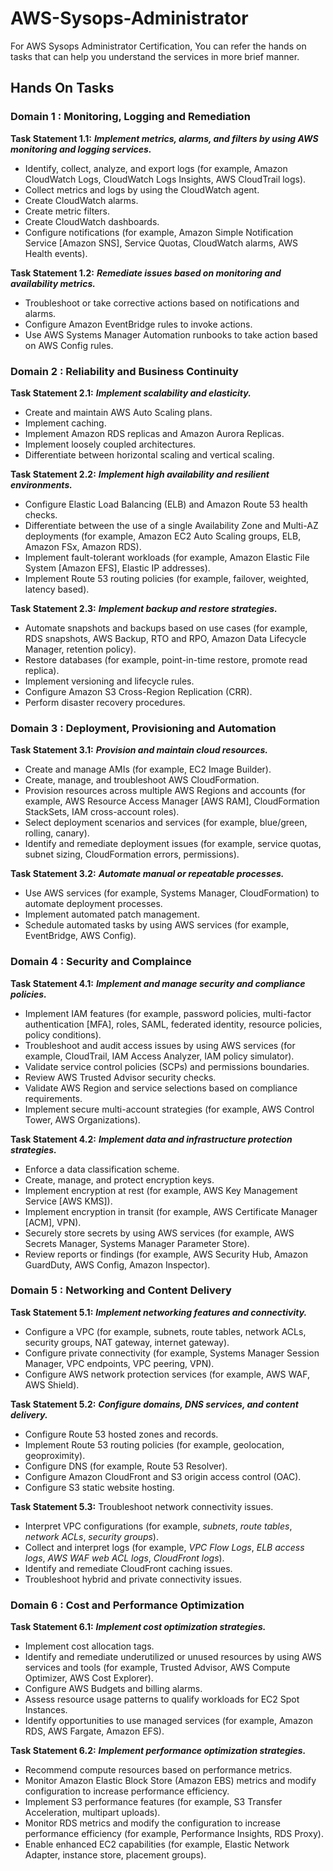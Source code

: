 # AWS-Sysops-Administrator
For AWS Sysops Administrator Certification, You can refer the hands on tasks that can help you understand the services in more brief manner.
## Hands On Tasks 
### Domain 1 : Monitoring, Logging and Remediation
**Task Statement 1.1:** ***Implement metrics, alarms, and filters by using AWS monitoring and logging services.*** 
- Identify, collect, analyze, and export logs (for example, Amazon CloudWatch Logs, CloudWatch Logs Insights, AWS CloudTrail logs).
- Collect metrics and logs by using the CloudWatch agent.
- Create CloudWatch alarms.
- Create metric filters. 
- Create CloudWatch dashboards.
- Configure notifications (for example, Amazon Simple Notification Service \[Amazon SNS], Service Quotas, CloudWatch alarms, AWS Health events). 

**Task Statement 1.2:** ***Remediate issues based on monitoring and availability metrics.***
- Troubleshoot or take corrective actions based on notifications and alarms.
- Configure Amazon EventBridge rules to invoke actions.
- Use AWS Systems Manager Automation runbooks to take action based on AWS Config rules.

### Domain 2 : Reliability and Business Continuity

**Task Statement 2.1:** ***Implement scalability and elasticity.*** 
- Create and maintain AWS Auto Scaling plans. 
- Implement caching. 
- Implement Amazon RDS replicas and Amazon Aurora Replicas. 
- Implement loosely coupled architectures. 
- Differentiate between horizontal scaling and vertical scaling. 

**Task Statement 2.2:** ***Implement high availability and resilient environments.*** 
- Configure Elastic Load Balancing (ELB) and Amazon Route 53 health checks. 
- Differentiate between the use of a single Availability Zone and Multi-AZ deployments (for example, Amazon EC2 Auto Scaling groups, ELB, Amazon FSx, Amazon RDS). 
- Implement fault-tolerant workloads (for example, Amazon Elastic File System \[Amazon EFS], Elastic IP addresses). 
- Implement Route 53 routing policies (for example, failover, weighted, latency based). 

**Task Statement 2.3:** ***Implement backup and restore strategies.*** 
- Automate snapshots and backups based on use cases (for example, RDS snapshots, AWS Backup, RTO and RPO, Amazon Data Lifecycle Manager, retention policy). 
- Restore databases (for example, point-in-time restore, promote read replica). 
- Implement versioning and lifecycle rules.  
- Configure Amazon S3 Cross-Region Replication (CRR). 
- Perform disaster recovery procedures.

### Domain 3 : Deployment, Provisioning and Automation

**Task Statement 3.1:** ***Provision and maintain cloud resources.***
- Create and manage AMIs (for example, EC2 Image Builder).
- Create, manage, and troubleshoot AWS CloudFormation. 
- Provision resources across multiple AWS Regions and accounts (for example, AWS Resource Access Manager \[AWS RAM], CloudFormation StackSets, IAM cross-account roles).
- Select deployment scenarios and services (for example, blue/green, rolling, canary). 
- Identify and remediate deployment issues (for example, service quotas, subnet sizing, CloudFormation errors, permissions).

**Task Statement 3.2:** ***Automate manual or repeatable processes.*** 
- Use AWS services (for example, Systems Manager, CloudFormation) to automate deployment processes. 
- Implement automated patch management.
- Schedule automated tasks by using AWS services (for example, EventBridge, AWS Config).

### Domain 4 : Security and Complaince

**Task Statement 4.1:** ***Implement and manage security and compliance policies.***
- Implement IAM features (for example, password policies, multi-factor authentication \[MFA], roles, SAML, federated identity, resource policies, policy conditions).
- Troubleshoot and audit access issues by using AWS services (for example, CloudTrail, IAM Access Analyzer, IAM policy simulator).
- Validate service control policies (SCPs) and permissions boundaries.
- Review AWS Trusted Advisor security checks.
- Validate AWS Region and service selections based on compliance requirements. 
- Implement secure multi-account strategies (for example, AWS Control Tower, AWS Organizations).

**Task Statement 4.2:** ***Implement data and infrastructure protection strategies.***
- Enforce a data classification scheme.
- Create, manage, and protect encryption keys.
- Implement encryption at rest (for example, AWS Key Management Service \[AWS KMS]).
- Implement encryption in transit (for example, AWS Certificate Manager \[ACM], VPN). 
- Securely store secrets by using AWS services (for example, AWS Secrets Manager, Systems Manager Parameter Store). 
- Review reports or findings (for example, AWS Security Hub, Amazon GuardDuty, AWS Config, Amazon Inspector).

### Domain 5 : Networking and Content Delivery

**Task Statement 5.1:** ***Implement networking features and connectivity.*** 
- Configure a VPC (for example, subnets, route tables, network ACLs, security groups, NAT gateway, internet gateway). 
- Configure private connectivity (for example, Systems Manager Session Manager, VPC endpoints, VPC peering, VPN).  
- Configure AWS network protection services (for example, AWS WAF, AWS Shield).

**Task Statement 5.2:** ***Configure domains, DNS services, and content delivery.***
- Configure Route 53 hosted zones and records.
- Implement Route 53 routing policies (for example, geolocation, geoproximity).
- Configure DNS (for example, Route 53 Resolver).
- Configure Amazon CloudFront and S3 origin access control (OAC).
- Configure S3 static website hosting.

**Task Statement 5.3:** Troubleshoot network connectivity issues.
- Interpret VPC configurations (for example, *subnets*, *route tables*, *network ACLs*, *security groups*).
- Collect and interpret logs (for example, *VPC Flow Logs*, *ELB access logs*, *AWS WAF web ACL logs*, *CloudFront logs*).
- Identify and remediate CloudFront caching issues.
- Troubleshoot hybrid and private connectivity issues.

### Domain 6 : Cost and Performance Optimization

**Task Statement 6.1:** ***Implement cost optimization strategies.***
- Implement cost allocation tags.
- Identify and remediate underutilized or unused resources by using AWS services and tools (for example, Trusted Advisor, AWS Compute Optimizer, AWS Cost Explorer).
- Configure AWS Budgets and billing alarms.
- Assess resource usage patterns to qualify workloads for EC2 Spot Instances.
- Identify opportunities to use managed services (for example, Amazon RDS, AWS Fargate, Amazon EFS).

**Task Statement 6.2:** ***Implement performance optimization strategies.***
- Recommend compute resources based on performance metrics.
- Monitor Amazon Elastic Block Store (Amazon EBS) metrics and modify configuration to increase performance efficiency.
- Implement S3 performance features (for example, S3 Transfer Acceleration, multipart uploads).
- Monitor RDS metrics and modify the configuration to increase performance efficiency (for example, Performance Insights, RDS Proxy).
- Enable enhanced EC2 capabilities (for example, Elastic Network Adapter, instance store, placement groups).
